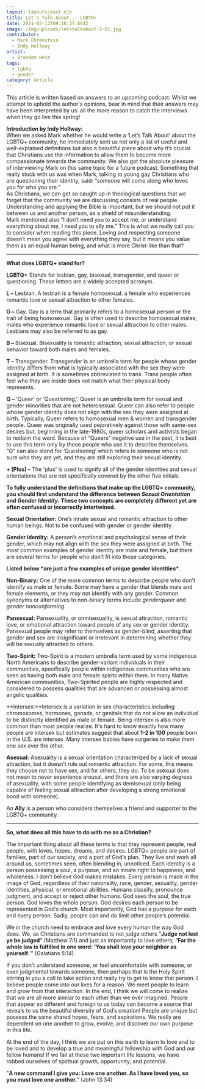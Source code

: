 ```yaml
---
layout: layouts/post.njk
title: Let's Talk About... LGBTQ+
date: 2021-02-12T09:16:27.664Z
image: /img/uploads/letstalkabout-2-01.jpg
contributor:
  - Mark Ehrenstein
  - Indy Hollway
artist:
  - Brandon Heim
tags:
  - lgbtq
  - gender
category: Article
---
```

This article is written based on answers to an upcoming podcast. Whilst we attempt to uphold the author's opinions, bear in mind that their answers may have been interpreted by us: all the more reason to catch the interviews when they go live this spring!

**Introduction by Indy Hollway:**\
When we asked Mark whether he would write a ‘Let’s Talk About’ about the LGBTQ+ community, he immediately sent us not only a list of useful and well-explained definitions but also a beautiful piece about why it’s crucial that Christians use the information to allow them to become more compassionate towards the community. We also got the absolute pleasure of interviewing Mark on this same topic for a future podcast. Something that really stuck with us was when Mark, talking to young gay Christians who are questioning their identity, said: “someone will come along who loves you for who you are.”\
As Christians, we can get so caught up in theological questions that we forget that the community we are discussing consists of real people. Understanding and applying the Bible is important, but we should not put it between us and another person, as a shield of misunderstanding. \
Mark mentioned also “I don’t need you to accept me, or understand everything about me, I need you to ally me.” This is what we really call you to consider when reading this piece. Loving and respecting someone doesn’t mean you agree with everything they say, but it means you value them as an equal human being, and what is more Christ-like than that? 

- - -

**What does LGBTQ+ stand for?**

**LGBTQ+**  Stands for lesbian, gay, bisexual, transgender, and queer or questioning. These letters are a widely accepted acronym. 

**L –** Lesbian. A lesbian is a female homosexual: a female who experiences romantic love or sexual attraction to other females.

**G –** Gay. Gay is a term that primarily refers to a homosexual person or the trait of being homosexual. Gay is often used to describe homosexual males; males who experience romantic love or sexual attraction to other males.  Lesbians may also be referred to as gay.

**B –** Bisexual. Bisexuality is romantic attraction, sexual attraction, or sexual behavior toward both males and females.

**T –** Transgender. Transgender is an umbrella term for people whose gender identity differs from what is typically associated with the sex they were assigned at birth. It is sometimes abbreviated to trans. Trans people often feel who they are inside does not match what their physical body represents.

**Q –**  'Queer' or 'Questioning,'. Queer is an umbrella term for sexual and gender minorities that are not heterosexual. Queer can also refer to people whose gender identity does not align with the sex they were assigned at birth. Typically, Queer refers to homosexual men & women and transgender people. Queer was originally used pejoratively against those with same-sex desires but, beginning in the late-1980s, queer scholars and activists began to reclaim the word. Because of “Queers” negative use in the past, it is best to use this term only by those people who use it to describe themselves. “Q” can also stand for ‘Questioning’ which refers to someone who is not sure who they are yet, and they are still exploring their sexual identity.

**+ (Plus) –** The 'plus' is used to signify all of the gender identities and sexual orientations that are not specifically covered by the other five initials.  

**To fully understand the definitions that make up the LGBTQ+ community, you should first understand the difference between *Sexual Orientation* and *Gender Identity*. These two concepts are completely different yet are often confused or incorrectly intertwined.**

**Sexual Orientation:** One’s innate sexual and romantic attraction to other human beings. Not to be confused with gender or gender identity.

**Gender Identity:** A person’s emotional and psychological sense of their gender, which may not align with the sex they were assigned at birth. The most common examples of gender identity are male and female, but there are several terms for people who don’t fit into those categories.

**Listed below \*are just a few examples of unique gender identities\****.*

**Non-Binary:** One of the more common terms to describe people who don’t identify as male or female. Some may have a gender that blends male and female elements, or they may not identify with any gender. Common synonyms or alternatives to non-binary terms include *genderqueer* and *gender nonconforming.*

**Pansexual:** Pansexuality, or omnisexuality, is sexual attraction, romantic love, or emotional attraction toward people of any sex or gender identity. Pansexual people may refer to themselves as gender-blind, asserting that gender and sex are insignificant or irrelevant in determining whether they will be sexually attracted to others.

**Two-Spirit:** Two-Spirit is a modern umbrella term used by some indigenous North Americans to describe gender-variant individuals in their communities, specifically people within indigenous communities who are seen as having both male and female spirits within them. In many Native American communities, Two-Spirited people are highly respected and considered to possess qualities that are advanced or possessing almost angelic qualities.

**Intersex:**Intersex is a variation in sex characteristics including chromosomes, hormones, gonads, or genitals that do not allow an individual to be distinctly identified as male or female. Being intersex is also more common than most people realize. It's hard to know exactly how many people are intersex but estimates suggest that about **1-2 in 100** people born in the U.S. are intersex. Many intersex babies have surgeries to make them one sex over the other.

**Asexual:** Asexuality is a sexual orientation characterized by a lack of sexual attraction, but it doesn’t rule out romantic attraction. For some, this means they choose not to have sex, and for others, they do. To be asexual does not mean to never experience arousal, and there are also varying degrees of asexuality, with some people identifying as demisexual (only being capable of feeling sexual attraction after developing a strong emotional bond with someone). 

An **Ally** is a person who considers themselves a friend and supporter to the LGBTQ+ community.  

- - -

**So, what does all this have to do with me as a Christian?**

The important thing about all these terms is that they represent people, real people, with loves, hopes, dreams, and desires. LGBTQ+ people are part of families, part of our society, and a part of God’s plan. They live and work all around us, sometimes seen, often blending in, unnoticed. Each identity is a person possessing a soul, a purpose, and an innate right to happiness, and wholeness. I don’t believe God makes mistakes. Every person is made in the image of God, regardless of their nationality, race, gender, sexuality, gender identities, physical, or emotional abilities.  Humans classify, pronounce judgment, and accept or reject other humans. God sees the soul, the true person. God loves the whole person. God desires each person to be represented in God’s church. Most importantly, God has a purpose for each and every person. Sadly, people can and do limit other people’s potential.

We in the church need to embrace and love every human the way God does. We, as Christians are commanded to not judge others “**Judge not lest ye be judged**” (Matthew 7:1) and just as importantly to love others; “**For the whole law is fulfilled in one word: ‘You shall love your neighbor as yourself.**’” (Galatians 5:14).    

If you don’t understand someone, or feel uncomfortable with someone, or even judgmental towards someone, then perhaps that is the Holy Spirit stirring in you a call to take action and really try to get to know that person. I believe people come into our lives for a reason. We meet people to learn and grow from that interaction. In the end, I think we will come to realize that we are all more similar to each other than we ever imagined. People that appear so different and foreign to us today can become a source that reveals to us the beautiful diversity of God’s creation! People are unique but possess the same shared hopes, fears, and aspirations. We really are dependent on one another to grow, evolve, and discover our own purpose in this life. 

At the end of the day, I think we are put on this earth to learn to love and to be loved and to develop a true and meaningful fellowship with God and our fellow humans! If we fail at these two important life lessons, we have robbed ourselves of spiritual growth, opportunity, and potential.

"**A new command I give you: Love one another. As I have loved you, so you must love one another.**”  (John 13:34)